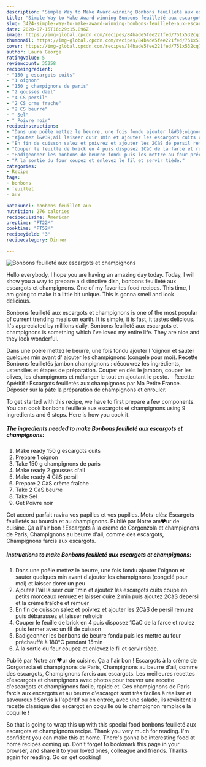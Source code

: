```yaml
---
description: "Simple Way to Make Award-winning Bonbons feuilleté aux escargots et champignons"
title: "Simple Way to Make Award-winning Bonbons feuilleté aux escargots et champignons"
slug: 3424-simple-way-to-make-award-winning-bonbons-feuillete-aux-escargots-et-champignons
date: 2020-07-15T16:29:15.896Z
image: https://img-global.cpcdn.com/recipes/84bade5fee221fed/751x532cq70/bonbons-feuillete-aux-escargots-et-champignons-photo-principale-de-la-recette.jpg
thumbnail: https://img-global.cpcdn.com/recipes/84bade5fee221fed/751x532cq70/bonbons-feuillete-aux-escargots-et-champignons-photo-principale-de-la-recette.jpg
cover: https://img-global.cpcdn.com/recipes/84bade5fee221fed/751x532cq70/bonbons-feuillete-aux-escargots-et-champignons-photo-principale-de-la-recette.jpg
author: Laura George
ratingvalue: 5
reviewcount: 35258
recipeingredient:
- "150 g escargots cuits"
- "1 oignon"
- "150 g champignons de paris"
- "2 gousses dail"
- "4 CS persil"
- "2 CS crme frache"
- "2 CS beurre"
- " Sel"
- " Poivre noir"
recipeinstructions:
- "Dans une poêle mettez le beurre, une fois fondu ajouter l&#39;oignon et sauter quelques min avant d&#39;ajouter les champignons (congelé pour moi) et laisser dorer un peu"
- "Ajoutez l&#39;ail laiseer cuir 1min et ajoutez les escargots cuits coupé en petits morceaux remuez et laisser cuire 2 min puis ajoutez 2CàS depersil et la crème fraîche et remuer"
- "En fin de cuisson salez et poivrez et ajouter les 2CàS de persil remuez puis débarassez et laisser refroidir"
- "Couper le feuille de brick en 4 puis disposez 1CàC de la farce et roulez puis fermer avec un fil de cuisson"
- "Badigeonner les bonbons de beurre fondu puis les mettre au four préchauffé à 180°C pendant 15min"
- "À la sortie du four coupez et enlevez le fil et servir tiède."
categories:
- Recipe
tags:
- bonbons
- feuillet
- aux

katakunci: bonbons feuillet aux 
nutrition: 276 calories
recipecuisine: American
preptime: "PT22M"
cooktime: "PT52M"
recipeyield: "3"
recipecategory: Dinner

---
```



![Bonbons feuilleté aux escargots et champignons](https://img-global.cpcdn.com/recipes/84bade5fee221fed/751x532cq70/bonbons-feuillete-aux-escargots-et-champignons-photo-principale-de-la-recette.jpg)

Hello everybody, I hope you are having an amazing day today. Today, I will show you a way to prepare a distinctive dish, bonbons feuilleté aux escargots et champignons. One of my favorites food recipes. This time, I am going to make it a little bit unique. This is gonna smell and look delicious.

Bonbons feuilleté aux escargots et champignons is one of the most popular of current trending meals on earth. It is simple, it is fast, it tastes delicious. It's appreciated by millions daily. Bonbons feuilleté aux escargots et champignons is something which I've loved my entire life. They are nice and they look wonderful.

Dans une poêle mettez le beurre, une fois fondu ajouter l &#39;oignon et sauter quelques min avant d&#39; ajouter les champignons (congelé pour moi). Recette Bonbons feuilletés jambon champignons : découvrez les ingrédients, ustensiles et étapes de préparation. Couper en dés le jambon, couper les olives, les champignons et mélanger le tout en ajoutant le pesto. - Recette Apéritif : Escargots feuilletés aux champignons par Ma Petite France. Déposer sur la pâte la préparation de champignons et enrouler.


To get started with this recipe, we have to first prepare a few components. You can cook bonbons feuilleté aux escargots et champignons using 9 ingredients and 6 steps. Here is how you cook it.

<!--inarticleads1-->

##### The ingredients needed to make Bonbons feuilleté aux escargots et champignons:

1. Make ready 150 g escargots cuits
1. Prepare 1 oignon
1. Take 150 g champignons de paris
1. Make ready 2 gousses d&#39;ail
1. Make ready 4 CàS persil
1. Prepare 2 CàS crème fraîche
1. Take 2 CàS beurre
1. Take  Sel
1. Get  Poivre noir


Cet accord parfait ravira vos papilles et vos pupilles. Mots-clés: Escargots feuilletés au boursin et au champignons. Publié par Notre am❤ur de cuisine. Ça a l&#39;air bon ! Escargots à la crème de Gorgonzola et champignons de Paris, Champignons au beurre d&#39;ail, comme des escargots, Champignons farcis aux escargots. 

<!--inarticleads2-->

##### Instructions to make Bonbons feuilleté aux escargots et champignons:

1. Dans une poêle mettez le beurre, une fois fondu ajouter l&#39;oignon et sauter quelques min avant d&#39;ajouter les champignons (congelé pour moi) et laisser dorer un peu
1. Ajoutez l&#39;ail laiseer cuir 1min et ajoutez les escargots cuits coupé en petits morceaux remuez et laisser cuire 2 min puis ajoutez 2CàS depersil et la crème fraîche et remuer
1. En fin de cuisson salez et poivrez et ajouter les 2CàS de persil remuez puis débarassez et laisser refroidir
1. Couper le feuille de brick en 4 puis disposez 1CàC de la farce et roulez puis fermer avec un fil de cuisson
1. Badigeonner les bonbons de beurre fondu puis les mettre au four préchauffé à 180°C pendant 15min
1. À la sortie du four coupez et enlevez le fil et servir tiède.


Publié par Notre am❤ur de cuisine. Ça a l&#39;air bon ! Escargots à la crème de Gorgonzola et champignons de Paris, Champignons au beurre d&#39;ail, comme des escargots, Champignons farcis aux escargots. Les meilleures recettes d&#39;escargots et champignons avec photos pour trouver une recette d&#39;escargots et champignons facile, rapide et. Ces champignons de Paris farcis aux escargots et au beurre d&#39;escargot sont très faciles à réaliser et savoureux ! Servis à l&#39;apéritif ou en entrée, avec une salade, ils revisitent la recette classique des escargot en coquille où le champignon remplace la coquille ! 

So that is going to wrap this up with this special food bonbons feuilleté aux escargots et champignons recipe. Thank you very much for reading. I'm confident you can make this at home. There's gonna be interesting food at home recipes coming up. Don't forget to bookmark this page in your browser, and share it to your loved ones, colleague and friends. Thanks again for reading. Go on get cooking!
